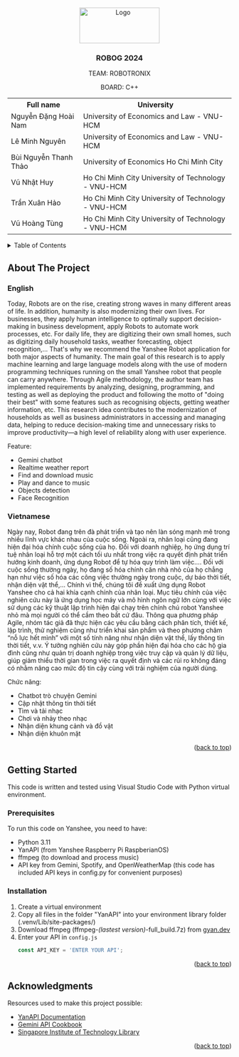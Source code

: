 <a id="readme-top"></a>

<!-- PROJECT LOGO -->
<br />
<div align="center">
  <a href="https://github.com/ngdghnam/ROBOG2024-Robotronix/tree/Submission">
    <img src="https://lh3.googleusercontent.com/d/14RW8OZtzXa8hSkXL0p0XoyOk-qumuld_" alt="Logo" width="180" height="80">
  </a>

  <h3 align="center">ROBOG 2024</h3>

  <p align="center">
    TEAM: ROBOTRONIX
  </p>
  <p align="center">
    BOARD: C++
  </p>
  <table>
  <tr>
    <th>Full name</th>
    <th>University</th>
  </tr>
  <tr>
    <td>Nguyễn Đặng Hoài Nam</td>
    <td>University of Economics and Law - VNU-HCM</td>
  </tr>
  <tr>
    <td>Lê Minh Nguyên</td>
    <td>University of Economics and Law - VNU-HCM</td>
  </tr>
  <tr>
    <td>Bùi Nguyễn Thanh Thảo</td>
    <td>University of Economics Ho Chi Minh City</td>
  </tr>
  <tr>
    <td>Vũ Nhật Huy</td>
    <td>Ho Chi Minh City University of Technology - VNU-HCM</td>
  </tr>
  <tr>
    <td>Trần Xuân Hảo</td>
    <td>Ho Chi Minh City University of Technology - VNU-HCM</td>
  </tr>
  <tr>
    <td>Vũ Hoàng Tùng</td>
    <td>Ho Chi Minh City University of Technology - VNU-HCM</td>
  </tr>
</table>
</div>


<!-- TABLE OF CONTENTS -->
<details>
  <summary>Table of Contents</summary>
  <ol>
    <li>
      <a href="#about-the-project">About The Project</a>
    </li>
    <li>
      <a href="#getting-started">Getting Started</a>
      <ul>
        <li><a href="#prerequisites">Prerequisites</a></li>
        <li><a href="#installation">Installation</a></li>
      </ul>
    </li>
    <li><a href="#acknowledgments">Acknowledgments</a></li>
  </ol>
</details>


<!-- ABOUT THE PROJECT -->
## About The Project

### English
Today, Robots are on the rise, creating strong waves in many different areas of life. In addition, humanity is also modernizing their own lives. For businesses, they apply human intelligence to optimally support decision-making in business development, apply Robots to automate work processes, etc. For daily life, they are digitizing their own small homes, such as digitizing daily household tasks, weather forecasting, object recognition,... That's why we recommend the Yanshee Robot application for both major aspects of humanity. The main goal of this research is to apply machine learning and large language models along with the use of modern programming techniques running on the small Yanshee robot that people can carry anywhere. Through Agile methodology, the author team has implemented requirements by analyzing, designing, programming, and testing as well as deploying the product and following the motto of "doing their best" with some features such as recognising objects, getting weather information, etc. This research idea contributes to the modernization of households as well as business administrators in accessing and managing data, helping to reduce decision-making time and unnecessary risks to improve productivity—a high level of reliability along with user experience.

Feature:
* Gemini chatbot
* Realtime weather report
* Find and download music
* Play and dance to music
* Objects detection
* Face Recognition

### Vietnamese
Ngày nay, Robot đang trên đà phát triển và tạo nên làn sóng mạnh mẽ trong nhiều lĩnh vực khác nhau của cuộc sống. Ngoài ra, nhân loại cũng đang hiện đại hóa chính cuộc sống của họ. Đối với doanh nghiệp, họ ứng dụng trí tuệ nhân loại hỗ trợ một cách tối ưu nhất trong việc ra quyết định phát triển hướng kinh doanh, ứng dụng Robot để tự hóa quy trình làm việc…. Đối với cuộc sống thường ngày, họ đang số hóa chính căn nhà nhỏ của họ chẳng hạn như việc số hóa các công việc thường ngày trong cuộc, dự báo thời tiết, nhận diện vật thể,... Chính vì thế, chúng tôi đề xuất ứng dụng Robot Yanshee cho cả hai khía cạnh chính của nhân loại. Mục tiêu chính của việc nghiên cứu này là ứng dụng học máy và mô hình ngôn ngữ lớn cùng với việc sử dụng các kỹ thuật lập trình hiện đại chạy trên chính chú robot Yanshee nhỏ mà mọi người có thể cầm theo bất cứ đâu. Thông qua phương pháp Agile, nhóm tác giả đã thực hiện các yêu cầu bằng cách phân tích, thiết kế, lập trình, thử nghiệm cũng như triển khai sản phẩm và theo phương châm “nỗ lực hết mình” với một số tính năng như nhận diện vật thể, lấy thông tin thời tiết, v.v. Ý tưởng nghiên cứu này góp phần hiện đại hóa cho các hộ gia đình cũng như quản trị doanh nghiệp trong việc truy cập và quản lý dữ liệu, giúp giảm thiểu thời gian trong việc ra quyết định và các rủi ro không đáng có nhằm nâng cao mức độ tin cậy cùng với trải nghiệm của người dùng. 

Chức năng:
* Chatbot trò chuyện Gemini
* Cập nhật thông tin thời tiết
* Tìm và tải nhạc
* Chơi và nhảy theo nhạc
* Nhận diện khung cảnh và đồ vật
* Nhận diện khuôn mặt

<p align="right">(<a href="#readme-top">back to top</a>)</p>



<!-- GETTING STARTED -->
## Getting Started

This code is written and tested using Visual Studio Code with Python virtual environment.

### Prerequisites

To run this code on Yanshee, you need to have:
* Python 3.11
* YanAPI (from Yanshee Raspberry Pi RaspberianOS)
* ffmpeg (to download and process music)
* API key from Gemini, Spotify, and OpenWeatherMap (this code has included API keys in config.py for convenient purposes)

### Installation

1. Create a virtual environment
2. Copy all files in the folder "YanAPI" into your environment library folder (.venv/Lib/site-packages/)
3. Download ffmpeg (ffmpeg-_(lastest version)_-full_build.7z) from [gyan.dev](https://www.gyan.dev/ffmpeg/builds/)
4. Enter your API in `config.js`
   ```js
   const API_KEY = 'ENTER YOUR API';
   ```

<p align="right">(<a href="#readme-top">back to top</a>)</p>




<!-- ACKNOWLEDGMENTS -->
## Acknowledgments

Resources used to make this project possible:

* [YanAPI Documentation](https://yandev.ubtrobot.com/#/en/api?api=YanAPI)
* [Gemini API Cookbook](https://github.com/google-gemini/cookbook/tree/main)
* [Singapore Institute of Technology Library](https://libhelp.singaporetech.edu.sg/search/?t=0&adv=1&topics=Yanshee)

<p align="right">(<a href="#readme-top">back to top</a>)</p>
